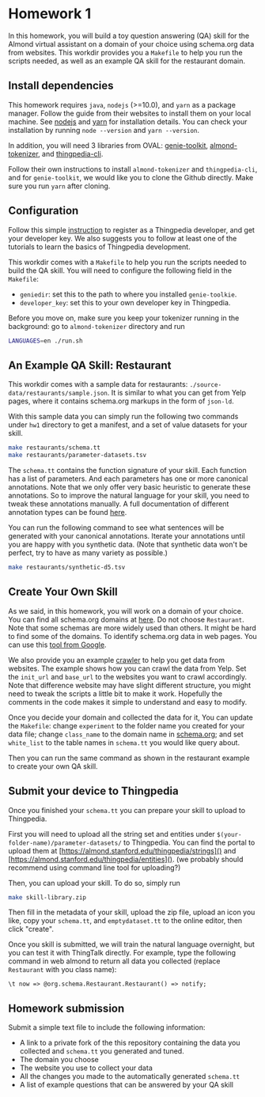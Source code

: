 # Homework 1
In this homework, you will build a toy question answering (QA) skill for the Almond virtual assistant on 
a domain of your choice using schema.org data from websites.
This workdir provides you a `Makefile` to help you run the scripts needed, as 
well as an example QA skill for the restaurant domain.

## Install dependencies
This homework requires `java`, `nodejs` (>=10.0), and `yarn` as a package manager. 
Follow the guide from their websites to install them on your local machine. See [nodejs](https://nodejs.org/en/download/) and [yarn](https://classic.yarnpkg.com/en/docs/install/) for installation details. You can check your installation by running `node --version` and `yarn --version`.

In addition, you will need 3 libraries from OVAL: 
[genie-toolkit](https://github.com/stanford-oval/genie-toolkit), 
[almond-tokenizer](https://github.com/stanford-oval/almond-tokenizer),
and [thingpedia-cli](https://github.com/stanford-oval/thingpedia-cli). 

Follow their own instructions to install `almond-tokenizer` and `thingpedia-cli`, 
and for `genie-toolkit`, we would like you to clone the Github directly. 
Make sure you run `yarn` after cloning. 


## Configuration 
Follow this simple [instruction](instructions/almond-registration.md) to register as a Thingpedia developer, and get your developer key. 
We also suggests you to follow at least one of the tutorials to learn the basics of Thingpedia development.

This workdir comes with a `Makefile` to help you run the scripts needed to build 
the QA skill. You will need to configure the following field in the `Makefile`:

- `geniedir`: set this to the path to where you installed `genie-toolkie`.
- `developer_key`: set this to your own developer key in Thingpedia. 


Before you move on, make sure you keep your tokenizer running in the background: go to `almond-tokenizer` directory and run
```bash
LANGUAGES=en ./run.sh
```


## An Example QA Skill: Restaurant
This workdir comes with a sample data for restaurants: `./source-data/restaurants/sample.json`. 
It is similar to what you can get from Yelp pages, where it contains schema.org markups in the form of `json-ld`.

With this sample data you can simply run the following two commands under `hw1` directory to 
get a manifest, and a set of value datasets for your skill.

```bash
make restaurants/schema.tt
make restaurants/parameter-datasets.tsv
```

The `schema.tt` contains the function signature of your skill. Each function has a list of parameters. 
And each parameters has one or more canonical annotations. 
Note that we only offer very basic heuristic to generate these annotations.
So to improve the natural language for your skill, you need to tweak these annotations manually. 
A full documentation of different annotation types can be found [here](instructions/nl-annotations.md).

You can run the following command to see what sentences will be generated with your canonical annotations.
Iterate your annotations until you are happy with you synthetic data. (Note that synthetic data won't be 
perfect, try to have as many variety as possible.)
```bash
make restaurants/synthetic-d5.tsv
```


## Create Your Own Skill
As we said, in this homework, you will work on a domain of your choice. 
You can find all schema.org domains at [here](https://schema.org/docs/full.html). Do not choose `Restaurant`.
Note that some schemas are more widely used than others. It might be hard to find some of the domains. 
To identify schema.org data in web pages. You can use this [tool from Google](https://search.google.com/structured-data/testing-tool/).

We also provide you an example [crawler](data-crawler/crawler.py) to help you get data from websites.
The example shows how you can crawl the data from Yelp. Set the `init_url` and `base_url` to the websites you want to crawl accordingly. 
Note that difference website may have slight different structure, you might need to tweak the scripts a little bit to make it work. 
Hopefully the comments in the code makes it simple to understand and easy to modify. 

Once you decide your domain and collected the data for it, You can update the 
`Makefile`: change `experiment` to the folder name you created for your data file;
change `class_name` to the domain name in [schema.org](https://schema.org);
and set `white_list` to the table names in `schema.tt` you would like query about.

Then you can run the same command as shown in the restaurant example to create your own QA skill.


## Submit your device to Thingpedia
Once you finished your `schema.tt` you can prepare your skill to upload to Thingpedia. 

First you will need to upload all the string set and entities under `$(your-folder-name)/parameter-datasets/` to Thingpedia.
You can find the portal to upload them at [https://almond.stanford.edu/thingpedia/strings]() and [https://almond.stanford.edu/thingpedia/entities](). 
(we probably should recommend using command line tool for uploading?)

Then, you can upload your skill. To do so, simply run 
```bash
make skill-library.zip
```
Then fill in the metadata of your skill, upload the zip file, upload an icon you like,
copy your `schema.tt`, and `emptydataset.tt` to the online editor, then click "create".

Once you skill is submitted, we will train the natural language overnight, but you can test it with ThingTalk directly. 
For example, type the following command in web almond to return all data you collected (replace `Restaurant` with you class name):
```
\t now => @org.schema.Restaurant.Restaurant() => notify;
```


## Homework submission
Submit a simple text file to include the following information:

- A link to a private fork of the this repository containing the data you collected and `schema.tt` you generated and tuned.
- The domain you choose
- The website you use to collect your data
- All the changes you made to the automatically generated `schema.tt`
- A list of example questions that can be answered by your QA skill
